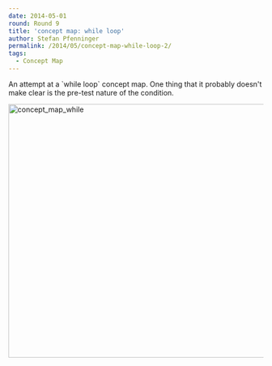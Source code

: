 ```yaml
---
date: 2014-05-01
round: Round 9
title: 'concept map: while loop'
author: Stefan Pfenninger
permalink: /2014/05/concept-map-while-loop-2/
tags:
  - Concept Map
---
```

An attempt at a \`while loop\` concept map. One thing that it probably doesn't make clear is the pre-test nature of the condition.

[<img class="alignnone size-large wp-image-6911" alt="concept_map_while" src="http://files.software-carpentry.org/training-course/2014/05/concept_map_while-1024x726.jpg" width="707" height="501" />][1]

 [1]: http://files.software-carpentry.org/training-course/2014/05/concept_map_while.jpg
